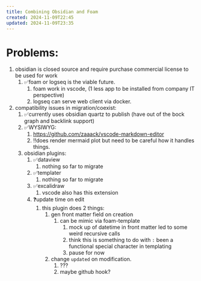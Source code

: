 ```yaml
---
title: Combining Obsidian and Foam
created: 2024-11-09T22:45
updated: 2024-11-09T23:35
---
```


# Problems:
1. obsidian is closed source and require purchase commercial license to be used for work
	1. ✅foam or logseq is the viable future.
		1. foam work in vscode, (1 less app to be installed from company IT perspective)
		2. logseq can serve web client via docker.
2. compatibility issues in migration/coexist:
	1. ✅currently uses obsidian quartz to publish (have out of the bock graph and backlink support)
	2. ✅WYSIWYG:
		1. https://github.com/zaaack/vscode-markdown-editor
		2. ‼does render mermaid plot but need to be careful how it handles things.
	3. obsidian plugins:
		1. ✅dataview
			1. nothing so far to migrate
		2. ✅templater
			1. nothing so far to migrate
		3. ✅excalidraw
			1. vscode also has this extension
		4. ❓update time on edit
            1. this plugin does 2 things: 
                1. gen front matter field on creation
                    1. can be mimic via foam-template
						1. mock up of datetime in front matter led to some weird recursive calls
						2. think this is something to do with `:` been a functional special character in templating
						3. pause for now
                2. change `updated` on modification.
                    1. ??? 
                    2. maybe github hook?
